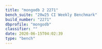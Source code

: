 ```yaml
---
title: "mongodb 2 2271"
bench_suite: "20w25 CI Weekly Benchmark"
build_number: "2271"
dbprofile: "mongodb"
classifier: ""
date: 2020-06-15T04:02:39
type: "bench"
---
```

